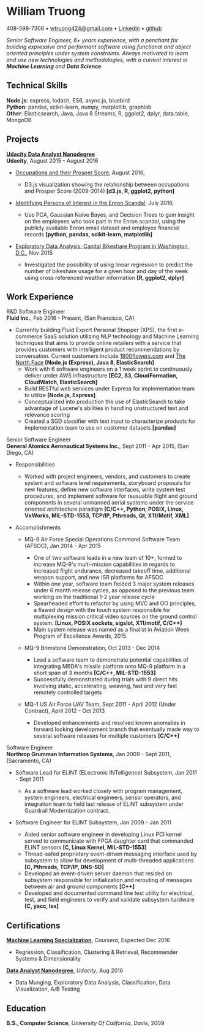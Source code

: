 William Truong
================

408-598-7306 • [wtruong424@gmail.com](wtruong424@gmail.com) • [LinkedIn](https://www.linkedin.com/in/william-truong-b1672910) • [github](https://github.com/wllmtrng)

*Senior Software Engineer, 6+ years experience, with a penchant for building expressive
and performant software using functional and object oriented principles under
system constraints. Always motivated to learn and use new technologies and
methodologies, with a current interest in **Machine Learning** and **Data Science**.*

Technical Skills
-----------------
**Node.js**: express, lodash, ES6, async.js, bluebird  
**Python**: pandas, scikit-learn, numpy, matplotlib, graphlab  
**Other**: Elasticsearch, Java, Java 8 Streams, R, ggplot2, dplyr, data.table, MongoDB

Projects
--------
**[Udacity Data Analyst Nanodegree](https://github.com/wllmtrng/udacity_data_analyst_nanodegree)**  
**Udacity**, August 2015 - August 2016

* [Occupations and their Prosper Score](http://bl.ocks.org/wllmtrng/raw/ff72bf455078448e5e40ece3bff15354/), August 2016,

    - D3.js visualization showing the relationship between occupations and Prosper Score (2009-2014) **[d3.js, R, ggplot2, python]**

* [Identifying Persons of Interest in the Enron Scandal](https://github.com/wllmtrng/udacity_data_analyst_nanodegree/tree/master/P5%20sklearn%20ML), July 2016,

    - Use PCA, Gaussian Naive Bayes, and Decision Trees to gain insight on the employees who
    took part in the Enron scandal, using the publicly available Enron email dataset
    and employee financial records **[python, pandas, scikit-learn, matplotlib]**
 
* [Exploratory Data Analysis: Capital Bikeshare Program in Washington, D.C.](http://tinyurl.com/z23vm4l), Nov 2015

    - Investigated the possibility of using linear regression to predict the number
    of bikeshare usage for a given hour and day of the week using cross referenced
    weather information **[R, ggplot2, dplyr]**

Work Experience
---------------
R&D Software Engineer  
**Fluid Inc.**, Feb 2016 - Present, (San Francisco, CA)

* Currently building Fluid Expert Personal Shopper (XPS), the first e-commerce SaaS solution utilizing NLP 
technology and Machine Learning techniques that aims to provide online retailers with a service that provides 
customers with intelligent product recommendations by conversation. Current customers include
[1800flowers.com](https://www.1800flowers.com/gwyn-1800flowers) and 
[The North Face](http://www.thenorthface.com/xps) **[Node.js (Express), Java 8, ElasticSearch]**
    - Work with 6 software engineers on a 1 week sprint to continuously deliver under AWS
    infrastructure **[EC2, S3, CloudFormation, CloudWatch, ElasticSearch]** 
    - Build RESTful web services under Express for implementation team to utilize **[Node.js, Express]**
    - Conceptualized into production the use of ElasticSearch to take advantage of
    Lucene's abilities in handling unstructured text and relevance scoring
    - Created a SGD classifier with text input to characterize products for implementation team
    to use on customer datasets **[pandas]**

Senior Software Engineer  
**General Atomics Aeronautical Systems Inc.**, Sept 2011 - Apr 2015, (San Diego, CA)

* Responsibilities
    - Worked with project engineers, vendors, and customers to create system and
    software level requirements, storyboard proposals for new features, define
    new software interfaces, write system test procedures,
    and implement software for reusuable flight and ground components in several
    unmanned aerial systems under the service oriented architecture paradigm
    **[C/C++, Python, POSIX, Linux, VxWorks, MIL-STD-1553, TCP/IP,
    Pthreads, Qt, X11/Motif, XML]**

* Accomplishments
    - MQ-9 Air Force Special Operations Command Software Team (AFSOC), Jan 2014 - Apr 2015
        - One of two software leads in a new team of 10+, formed to increase
        MQ-9's multi-mission capabilities in regards to increased flight
        endurance, decreased takeoff time, additional weapon support,
        and new ISR platforms for AFSOC
        - Within one year, software team fielded 3 major system releases under
        6 month release cycles, as opposed to the previous team working on the
        traditional 1-2 year release cycle
        - Spearheaded effort to refactor by using MVC and OO principles, a flawed
        design with the touch system responsible for multiplexing mission
        critical video sources on the ground control system.
        **[Linux, POSIX sockets, sigslot, X11/motif, C/C++]**
        - Main system release was named as a finalist in Aviation Week Program
        of Excellence Awards, 2015.

    - MQ-9 Brimstone Demonstration, Oct 2013 - Dec 2014
        -  Lead a software team to demonstrate potential capabilities of
           integrating MBDA's missile platform onto MQ-9 platform in a short
           span of 3 months **[C/C++, MIL-STD-1553]**
        -  Successfully demonstrated during trials with 9 direct hits involving
           static, accelerating, weaving, fast and very fast remotely
           controlled targets

    - MQ-1 US Air Force UAV Team, Sept 2011 - April 2012 (Under Contract), April 2012 - Oct 2013
        -  Developed enhancements and resolved known anomalies in forward
           looking development branch that eventually made way to several
           software releases for multiple customers **[C/C++]**

Software Engineer  
**Northrop Grumman Information Systems**, Jan 2009 - Sept 2011, (Sacramento, CA)

* Software Lead for ELINT (ELectronic INTelligence) Subsystem, Jan 2011 - Sept 2011
    - As a software lead worked closely with program management, 
    system engineers, electrical engineers, sensor operators, and integration
    team to field last release of ELINT subsystem under
    Guardrail Modernization contract.

* Software Engineer for ELINT Subsystem, Jan 2009 - Jan 2011
    - Aided senior software engineer in developing Linux PCI kernel served to
    communicate with FPGA daughter card that commanded ELINT sensors
    **[C, Linux Kernel, MIL-STD-1553]**
    - Thread-safed proprietary event-driven messaging interface used by
    subsystem to allow for development of multi-threaded applications
    **[C, Pthreads, TCP/IP, DNS-SD]**
    - Developed an event-driven server daemon that resided on subsystem
    responsible for initialization and rerouting of messages between air
    and ground components **[C++]**
    - Developed and documented command line test utility for electrical,
    test, and field engineers to verify and validate subsystem hardware
    **[C, yacc, lex]**

Certifications
---------
**[Machine Learning Specialization](https://www.coursera.org/specializations/machine-learning)**, *Coursera*, Expected Dec 2016

  - Regression, Classification, Clustering & Retrieval, Recommender Systems & Dimensionality

**[Data Analyst Nanodegree](https://github.com/wllmtrng/udacity_data_analyst_nanodegree)**, *Udacity*, Aug 2016 

  - Data Munging, Exploratory Data Analysis, Classification, Data Visualization, A/B Testing

Education
-----------
**B.S., Computer Science**, *University Of California, Davis*, 2009
